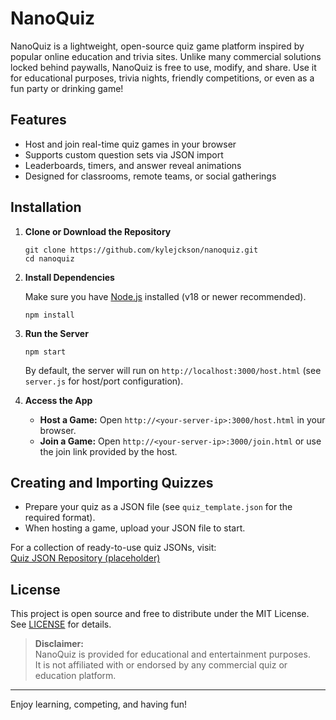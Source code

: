 # NanoQuiz

NanoQuiz is a lightweight, open-source quiz game platform inspired by popular online education and trivia sites. Unlike many commercial solutions locked behind paywalls, NanoQuiz is free to use, modify, and share. Use it for educational purposes, trivia nights, friendly competitions, or even as a fun party or drinking game!

## Features

- Host and join real-time quiz games in your browser
- Supports custom question sets via JSON import
- Leaderboards, timers, and answer reveal animations
- Designed for classrooms, remote teams, or social gatherings

## Installation

1. **Clone or Download the Repository**

   ```
   git clone https://github.com/kylejckson/nanoquiz.git
   cd nanoquiz
   ```

2. **Install Dependencies**

   Make sure you have [Node.js](https://nodejs.org/) installed (v18 or newer recommended).

   ```
   npm install
   ```

3. **Run the Server**

   ```
   npm start
   ```

   By default, the server will run on `http://localhost:3000/host.html` (see `server.js` for host/port configuration).

4. **Access the App**

   - **Host a Game:** Open `http://<your-server-ip>:3000/host.html` in your browser.
   - **Join a Game:** Open `http://<your-server-ip>:3000/join.html` or use the join link provided by the host.

## Creating and Importing Quizzes

- Prepare your quiz as a JSON file (see `quiz_template.json` for the required format).
- When hosting a game, upload your JSON file to start.

For a collection of ready-to-use quiz JSONs, visit:  
[Quiz JSON Repository (placeholder)](https://github.com/kylejckson/nanoquiz-jsons)

## License

This project is open source and free to distribute under the MIT License.  
See [LICENSE](LICENSE) for details.

> **Disclaimer:**  
> NanoQuiz is provided for educational and entertainment purposes.  
> It is not affiliated with or endorsed by any commercial quiz or education platform.

---

Enjoy learning, competing, and having fun!
